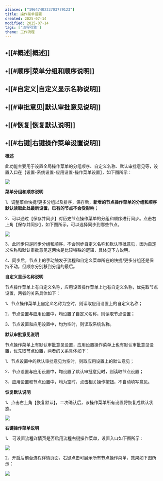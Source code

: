 ```yaml
---
aliases: ["1964740223703779123"]
title: 操作菜单设置
created: 2025-07-14
modified: 2025-07-14
tags: ['流程引擎']
theme: 工作流程
---
```


## •[[#概述|概述]]

## •[[#顺序|菜单分组和顺序说明]]

## •[[#自定义|自定义显示名称说明]]

## •[[#审批意见|默认审批意见说明]]

## •[[#恢复|恢复默认说明]]

## •[[#右键|右键操作菜单设置说明]]

**概述**

此功能主要用于设置全局操作菜单的分组顺序、自定义名称、默认审批意见等，设置入口在【设置-系统设置-应用设置-操作菜单设置】，如下图所示：

![](https://myhelpdoc.oss-cn-heyuan.aliyuncs.com/mdimages/31a3ba1140df869943cd6bd4ce609440.jpg)

**菜单分组和顺序说明**

1、调整菜单快捷/更多分组以及排序，保存后，**新增的节点操作菜单的分组和顺序默认读取此处最新设置，已有的节点不会受影响；**

2、可以通过【保存并同步】对历史节点操作菜单的分组和顺序进行同步。点击右上角【保存并同步】，如下图所示，可以选择同步到哪些节点。

![](https://myhelpdoc.oss-cn-heyuan.aliyuncs.com/mdimages/b2f0c4d5618c9420c97b92b73d3fe486.jpg)

3、此同步只是同步分组和顺序，不会同步自定义名称和默认审批意见，因为自定义名称和默认审批意见这两块是比较特殊的逻辑，具体见下方说明。

4、同步后，节点上的手动触发子流程和自定义菜单所在的快捷/更多分组还是保持不动，但顺序分别移到分组的最后。

**自定义显示名称说明**

节点操作菜单上有自定义名称，应用设置操作菜单上也有自定义名称，优先取节点设置，两者的关系具体如下：

1、节点操作菜单上自定义名称为空时，则读取应用设置上的自定义名称；

2、节点设置与应用设置中，均设置了自定义名称，则读取节点设置；

3、节点设置和应用设置中，均为空时，则读取系统名称。

**默认审批意见说明**

节点操作菜单上有默认审批意见设置，应用设置操作菜单上也有默认审批意见设置，优先取节点设置，两者的关系具体如下：

1、节点设置中的默认审批意见为空时，则取应用设置上的默认意见；

2、节点设置与应用设置中，均设置了默认审批意见时，则读取节点设置；

3、应用设置和节点设置中，均为空时，点击相关操作按钮，不自动填写意见。

**恢复默认说明**

1、点击右上角【恢复默认】，二次确认后，该操作菜单所有设置将恢复成默认状态。

**![](https://myhelpdoc.oss-cn-heyuan.aliyuncs.com/mdimages/35e5e536ba935cf55cf1a1fdd7c2616d.jpg)**

**右键操作菜单说明**

1、 可设置流程详情页是否启用流程右键操作菜单，设置入口如下图所示：

![](https://myhelpdoc.oss-cn-heyuan.aliyuncs.com/mdimages/05e3257954db61a63ef6654a1e5a526c.jpg)

2、开启后前台流程详情页面，右键点击可展示所有节点操作菜单，效果如下图所示：

![](https://myhelpdoc.oss-cn-heyuan.aliyuncs.com/mdimages/d88bc7598083aff3eaeb8df29facf74a.jpg)


